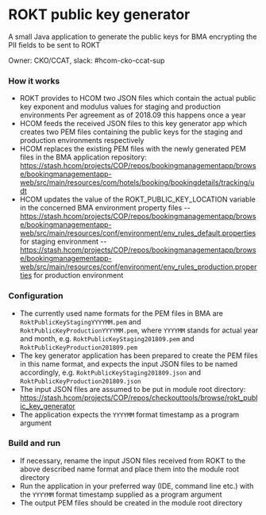 # ROKT public key generator

A small Java application to generate the public keys for BMA encrypting the PII fields to be sent to ROKT

Owner: CKO/CCAT, slack: #hcom-cko-ccat-sup

### How it works
  - ROKT provides to HCOM two JSON files which contain the actual public key exponent and modulus values for staging and production environments
    Per agreement as of 2018.09 this happens once a year
  - HCOM feeds the received JSON files to this key generator app which creates two PEM files containing the public keys for the staging and
    production environments respectively
  - HCOM replaces the existing PEM files with the newly generated PEM files in the BMA application repository:
    https://stash.hcom/projects/COP/repos/bookingmanagementapp/browse/bookingmanagementapp-web/src/main/resources/com/hotels/booking/bookingdetails/tracking/udt
  - HCOM updates the value of the ROKT_PUBLIC_KEY_LOCATION variable in the concerned BMA environment property files
    -- https://stash.hcom/projects/COP/repos/bookingmanagementapp/browse/bookingmanagementapp-web/src/main/resources/conf/environment/env_rules_default.properties for staging environment
    -- https://stash.hcom/projects/COP/repos/bookingmanagementapp/browse/bookingmanagementapp-web/src/main/resources/conf/environment/env_rules_production.properties for production environment

### Configuration
  - The currently used name formats for the PEM files in BMA are ```RoktPublicKeyStagingYYYYMM.pem``` and ```RoktPublicKeyProductionYYYYMM.pem```,
    where ```YYYYMM``` stands for actual year and month, e.g. ```RoktPublicKeyStaging201809.pem``` and ```RoktPublicKeyProduction201809.pem```
  - The key generator application has been prepared to create the PEM files in this name format, and expects the input JSON files to be
    named accordingly, e.g. ```RoktPublicKeyStaging201809.json``` and ```RoktPublicKeyProduction201809.json```
  - The input JSON files are assumed to be put in module root directory: https://stash.hcom/projects/COP/repos/checkouttools/browse/rokt_public_key_generator
  - The application expects the ```YYYYMM``` format timestamp as a program argument

### Build and run
  - If necessary, rename the input JSON files received from ROKT to the above described name format and place them into the module root directory
  - Run the application in your preferred way (IDE, command line etc.) with the ```YYYYMM``` format timestamp supplied as a program argument
  - The output PEM files should be created in the module root directory
